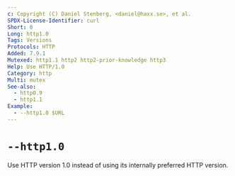 ```yaml
---
c: Copyright (C) Daniel Stenberg, <daniel@haxx.se>, et al.
SPDX-License-Identifier: curl
Short: 0
Long: http1.0
Tags: Versions
Protocols: HTTP
Added: 7.9.1
Mutexed: http1.1 http2 http2-prior-knowledge http3
Help: Use HTTP/1.0
Category: http
Multi: mutex
See-also:
  - http0.9
  - http1.1
Example:
  - --http1.0 $URL
---
```


# `--http1.0`

Use HTTP version 1.0 instead of using its internally preferred HTTP version.
